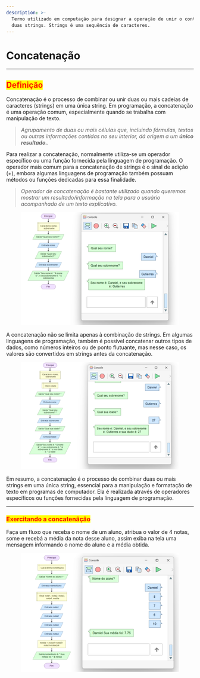 ```yaml
---
description: >-
  Termo utilizado em computação para designar a operação de unir o conteúdo de
  duas strings. Strings é uma sequência de caracteres.
---
```


# Concatenação

***

## <mark style="color:red;">Definição</mark>

Concatenação é o processo de combinar ou unir duas ou mais cadeias de caracteres (strings) em uma única string. Em programação, a concatenação é uma operação comum, especialmente quando se trabalha com manipulação de texto.

> _Agrupamento de duas ou mais células que, incluindo fórmulas, textos ou outras informações contidas no seu interior, dá origem a um **único resultado.**._

Para realizar a concatenação, normalmente utiliza-se um operador específico ou uma função fornecida pela linguagem de programação. O operador mais comum para a concatenação de strings é o sinal de adição (+), embora algumas linguagens de programação também possuam métodos ou funções dedicadas para essa finalidade.

> _Operador de concatenação é bastante utilizado quando queremos mostrar um resultado/informação na tela para o usuário acompanhado de um texto explicativo._

<figure><img src="../.gitbook/assets/image (17).png" alt=""><figcaption></figcaption></figure>

A concatenação não se limita apenas à combinação de strings. Em algumas linguagens de programação, também é possível concatenar outros tipos de dados, como números inteiros ou de ponto flutuante, mas nesse caso, os valores são convertidos em strings antes da concatenação.

<figure><img src="../.gitbook/assets/image (18).png" alt=""><figcaption></figcaption></figure>

Em resumo, a concatenação é o processo de combinar duas ou mais strings em uma única string, essencial para a manipulação e formatação de texto em programas de computador. Ela é realizada através de operadores específicos ou funções fornecidas pela linguagem de programação.

***

### <mark style="color:red;">Exercitando a concatenãção</mark>

Faça um fluxo que receba o nome de um aluno, atribua o valor de 4 notas, some e recebá a média da nota desse aluno, assim exiba na tela uma mensagem informando o nome do aluno e a média obtida.

<figure><img src="../.gitbook/assets/image (19).png" alt=""><figcaption></figcaption></figure>
